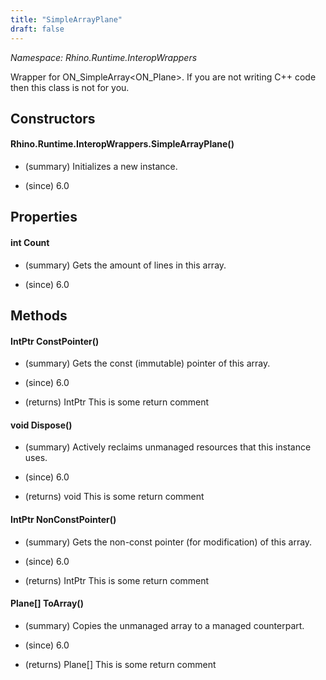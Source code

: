 ```yaml
---
title: "SimpleArrayPlane"
draft: false
---
```


*Namespace: Rhino.Runtime.InteropWrappers*

   Wrapper for ON_SimpleArray<ON_Plane>. If you are not writing C++ code
   then this class is not for you.
   
## Constructors
#### Rhino.Runtime.InteropWrappers.SimpleArrayPlane()
- (summary) 
     Initializes a new  instance.
     
- (since) 6.0
## Properties
#### int Count
- (summary) 
     Gets the amount of lines in this array.
     
- (since) 6.0
## Methods
#### IntPtr ConstPointer()
- (summary) 
     Gets the const (immutable) pointer of this array.
     
- (since) 6.0
- (returns) IntPtr This is some return comment
#### void Dispose()
- (summary) 
     Actively reclaims unmanaged resources that this instance uses.
     
- (since) 6.0
- (returns) void This is some return comment
#### IntPtr NonConstPointer()
- (summary) 
     Gets the non-const pointer (for modification) of this array.
     
- (since) 6.0
- (returns) IntPtr This is some return comment
#### Plane[] ToArray()
- (summary) 
     Copies the unmanaged array to a managed counterpart.
     
- (since) 6.0
- (returns) Plane[] This is some return comment
